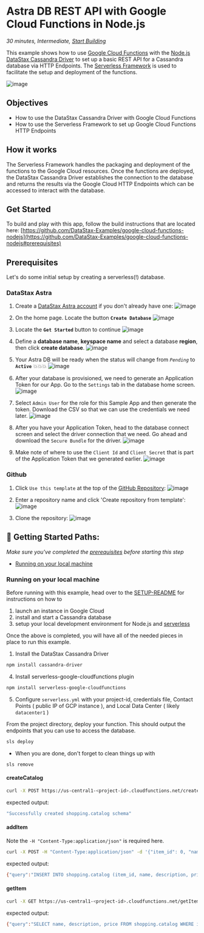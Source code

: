 <!--- STARTEXCLUDE --->

# Astra DB REST API with Google Cloud Functions in Node.js

_30 minutes, Intermediate, [Start Building](https://github.com/DataStax-Examples/google-cloud-functions-nodejs#prerequisites)_

This example shows how to use [Google Cloud Functions](https://cloud.google.com/functions/) with the [Node.js DataStax Cassandra Driver](https://docs.datastax.com/en/developer/nodejs-driver/latest) to set up a basic REST API for a Cassandra database via HTTP Endpoints. The [Serverless Framework](https://serverless.com/) is used to facilitate the setup and deployment of the functions.

<!--- ENDEXCLUDE --->

![image](https://raw.githubusercontent.com/DataStax-Examples/sample-app-template/master/screenshots/astra-sample-app-default.png)

## Objectives

- How to use the DataStax Cassandra Driver with Google Cloud Functions
- How to use the Serverless Framework to set up Google Cloud Functions HTTP Endpoints

## How it works

The Serverless Framework handles the packaging and deployment of the functions to the Google Cloud resources. Once the functions are deployed, the DataStax Cassandra Driver establishes the connection to the database and returns the results via the Google Cloud HTTP Endpoints which can be accessed to interact with the database.

## Get Started

To build and play with this app, follow the build instructions that are located here: [https://github.com/DataStax-Examples/google-cloud-functions-nodejs](https://github.com/DataStax-Examples/google-cloud-functions-nodejs#prerequisites)

<!--- STARTEXCLUDE --->

## Prerequisites

Let's do some initial setup by creating a serverless(!) database.

### DataStax Astra

<!--- enter a unique UTM_CODE for your sample app below --->

1. Create a [DataStax Astra account](https://dtsx.io/3jENJkP) if you don't already have one:
   ![image](https://raw.githubusercontent.com/DataStax-Examples/sample-app-template/master/screenshots/astra-register-basic-auth.png)

2. On the home page. Locate the button **`Create Database`**
   ![image](https://raw.githubusercontent.com/DataStax-Examples/sample-app-template/master/screenshots/astra-dashboard.png)

3. Locate the **`Get Started`** button to continue
   ![image](https://raw.githubusercontent.com/DataStax-Examples/sample-app-template/master/screenshots/astra-select-plan.png)

4. Define a **database name**, **keyspace name** and select a database **region**, then click **create database**.
   ![image](https://raw.githubusercontent.com/DataStax-Examples/sample-app-template/master/screenshots/astra-create-db.png)

5. Your Astra DB will be ready when the status will change from _`Pending`_ to **`Active`** 💥💥💥
   ![image](https://raw.githubusercontent.com/DataStax-Examples/sample-app-template/master/screenshots/astra-db-active.png)

6. After your database is provisioned, we need to generate an Application Token for our App. Go to the `Settings` tab in the database home screen.
   ![image](https://raw.githubusercontent.com/DataStax-Examples/sample-app-template/master/screenshots/astra-db-settings.png)

7. Select `Admin User` for the role for this Sample App and then generate the token. Download the CSV so that we can use the credentials we need later.
   ![image](https://raw.githubusercontent.com/DataStax-Examples/sample-app-template/master/screenshots/astra-db-settings-token.png)

8. After you have your Application Token, head to the database connect screen and select the driver connection that we need. Go ahead and download the `Secure Bundle` for the driver.
   ![image](https://raw.githubusercontent.com/DataStax-Examples/sample-app-template/master/screenshots/astra-db-connect-bundle.png)

9. Make note of where to use the `Client Id` and `Client Secret` that is part of the Application Token that we generated earlier.
   ![image](https://raw.githubusercontent.com/DataStax-Examples/sample-app-template/master/screenshots/astra-db-connect-bundle-driver.png)

### Github

1. Click `Use this template` at the top of the [GitHub Repository](https://github.com/DataStax-Examples/google-cloud-functions-nodejs):
   ![image](https://raw.githubusercontent.com/DataStax-Examples/sample-app-template/master/screenshots/github-use-template.png)

2. Enter a repository name and click 'Create repository from template':
   ![image](https://raw.githubusercontent.com/DataStax-Examples/sample-app-template/master/screenshots/github-create-repository.png)

3. Clone the repository:
   ![image](https://raw.githubusercontent.com/DataStax-Examples/sample-app-template/master/screenshots/github-clone.png)

## 🚀 Getting Started Paths:

_Make sure you've completed the [prerequisites](#prerequisites) before starting this step_

- [Running on your local machine](#running-on-your-local-machine)

### Running on your local machine

Before running with this example, head over to the [SETUP-README](https://raw.githubusercontent.com/DataStax-Examples/google-cloud-functions-nodejs/master/SETUP-README.md) for instructions on how to

1. launch an instance in Google Cloud
2. install and start a Cassandra database
3. setup your local development environment for Node.js and [serverless](https://serverless.com)

Once the above is completed, you will have all of the needed pieces in place to run this example.

1. Install the DataStax Cassandra Driver

```sh
npm install cassandra-driver
```

4. Install serverless-google-cloudfunctions plugin

```sh
npm install serverless-google-cloudfunctions
```

5. Configure `serverless.yml` with your project-id, credentials file, Contact Points ( public IP of GCP instance ), and Local Data Center ( likely `datacenter1` )

From the project directory, deploy your function. This should output the endpoints that you can use to access the database.

```sh
sls deploy
```

- When you are done, don't forget to clean things up with

```
sls remove
```

#### createCatalog

```sh
curl -X POST https://us-central1-<project-id>.cloudfunctions.net/createCatalog
```

expected output:

```sh
"Successfully created shopping.catalog schema"
```

#### addItem

Note the `-H "Content-Type:application/json"` is required here.

```sh
curl -X POST -H "Content-Type:application/json" -d '{"item_id": 0, "name": "name_0", "description": "desc_0", "price": 10.1}' https://us-central1-<project-id>.cloudfunctions.net/addItem
```

expected output:

```sh
{"query":"INSERT INTO shopping.catalog (item_id, name, description, price) VALUES (?, ?, ?, ?)","item_id":0,"name":"name_0","description":"desc_0","price":10.1}
```

#### getItem

```sh
curl -X GET https://us-central1-<project-id>.cloudfunctions.net/getItem/0
```

expected output:

```sh
{"query":"SELECT name, description, price FROM shopping.catalog WHERE item_id = ?","item_id":["0"],"name":"name_0","description":"desc_0","price":"10.1"}
```

<!--- ENDEXCLUDE --->
